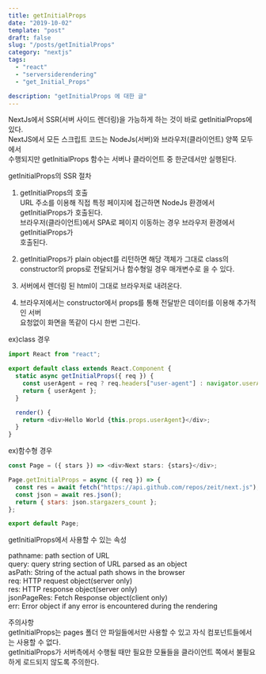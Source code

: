 ```yaml
---
title: getInitialProps
date: "2019-10-02"
template: "post"
draft: false
slug: "/posts/getInitialProps"
category: "nextjs"
tags:
  - "react"
  - "serversiderendering"
  - "get_Initial_Props"

description: "getInitialProps 에 대한 글"
---
```


NextJs에서 SSR(서버 사이드 렌더링)을 가능하게 하는 것이 바로 getInitialProps에 있다.  
NextJS에서 모든 스크립트 코드는 NodeJs(서버)와 브라우저(클라이언트) 양쪽 모두에서  
수행되지만 getInitialProps 함수는 서버나 클라이언트 중 한군데서만 실행된다.

getInitialProps의 SSR 절차

1. getInitialProps의 호출  
   URL 주소를 이용해 직접 특정 페이지에 접근하면 NodeJs 환경에서 getInitialProps가 호출된다.  
   브라우저(클라이언트)에서 SPA로 페이지 이동하는 경우 브라우저 환경에서 getInitialProps가  
   호출된다.

2. getInitialProps가 plain object를 리턴하면 해당 객체가 그대로 class의 constructor의 props로 전달되거나 함수형일 경우 매개변수로 을 수 있다.

3. 서버에서 렌더링 된 html이 그대로 브라우저로 내려온다.
4. 브라우저에서는 constructor에서 props를 통해 전달받은 데이터를 이용해 추가적인 서버  
   요청없이 화면을 똑같이 다시 한번 그린다.

ex)class 경우

```js
import React from "react";

export default class extends React.Component {
  static async getInitialProps({ req }) {
    const userAgent = req ? req.headers["user-agent"] : navigator.userAgent;
    return { userAgent };
  }

  render() {
    return <div>Hello World {this.props.userAgent}</div>;
  }
}
```

ex)함수형 경우

```js
const Page = ({ stars }) => <div>Next stars: {stars}</div>;

Page.getInitialProps = async ({ req }) => {
  const res = await fetch("https://api.github.com/repos/zeit/next.js");
  const json = await res.json();
  return { stars: json.stargazers_count };
};

export default Page;
```

getInitialProps에서 사용할 수 있는 속성

pathname: path section of URL  
query: query string section of URL parsed as an object  
asPath: String of the actual path shows in the browser  
req: HTTP request object(server only)  
res: HTTP response object(server only)  
jsonPageRes: Fetch Response object(client only)  
err: Error object if any error is encountered during the rendering

주의사항  
getInitialProps는 pages 폴더 안 파일들에서만 사용할 수 있고 자식 컴포넌트들에서는 사용할 수 없다.  
getInitialProps가 서버측에서 수행될 때만 필요한 모듈들을 클라이언트 쪽에서 불필요하게 로드되지 않도록 주의한다.
